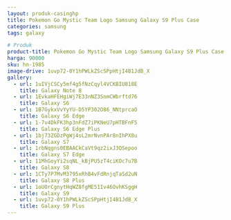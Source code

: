 ```yaml
---
layout: produk-casinghp
title: Pokemon Go Mystic Team Logo Samsung Galaxy S9 Plus Case
categories: samsung
tags: galaxy

# Produk
product-title: Pokemon Go Mystic Team Logo Samsung Galaxy S9 Plus Case
harga: 90000
sku: hn-1985
image-drive: 1uvp72-0Y1hPWLkZScSPpHtjI4B1JdB_X
gallery:
  - url: 1uIVjCSCy5mf4g5fNzCqyl4VCKBIU818E
    title: Galaxy Note 8
  - url: 1EvkaHFEHgiWj7E33nNZ3SnmCWbrftd76
    title: Galaxy S6
  - url: 1B7GykxVvYyYU-D5YP302O86_NNtprcaO
    title: Galaxy S6 Edge
  - url: 1-7v4DkFK3hp3nFdZ7iPKNeU7pHTBFnF5
    title: Galaxy S6 Edge Plus
  - url: 1bj73ZGDzPgWj4sL2mrNvnPAr8nIhPX8u
    title: Galaxy S7
  - url: 1rbNqgns0EBAACkCaVt9qz2ixJ3QSepoo
    title: Galaxy S7 Edge
  - url: 11MhGoyYi2sqNL_kBjPU5zT4ciKOc7u7B
    title: Galaxy S8
  - url: 1CTy7P7MvM3795xRhB4vFdRnjqTaSd2uN
    title: Galaxy S8 Plus
  - url: 1oUOrCgnytHqWZ8fgME51Iv46OvhKSggH
    title: Galaxy S9
  - url: 1uvp72-0Y1hPWLkZScSPpHtjI4B1JdB_X
    title: Galaxy S9 Plus
---
```

